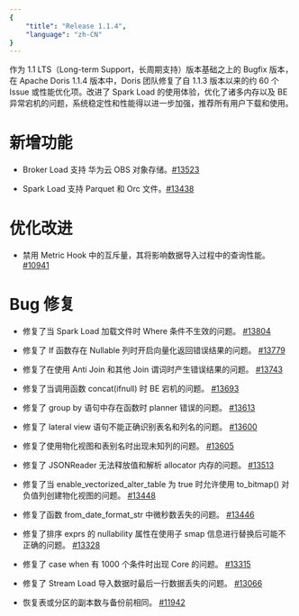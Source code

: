 ```yaml
---
{
    "title": "Release 1.1.4",
    "language": "zh-CN"
}
---
```


作为 1.1 LTS（Long-term Support，长周期支持）版本基础之上的 Bugfix 版本，在 Apache Doris 1.1.4 版本中，Doris 团队修复了自 1.1.3 版本以来的约 60 个 Issue 或性能优化项。改进了 Spark Load 的使用体验，优化了诸多内存以及 BE 异常宕机的问题，系统稳定性和性能得以进一步加强，推荐所有用户下载和使用。

# 新增功能

- Broker Load 支持 华为云 OBS 对象存储。[#13523](https://github.com/apache/doris/pull/13523)

- Spark Load 支持 Parquet 和 Orc 文件。[#13438](https://github.com/apache/doris/pull/13438)


# 优化改进

- 禁用 Metric Hook 中的互斥量，其将影响数据导入过程中的查询性能。 [#10941](https://github.com/apache/doris/pull/10941)


# Bug 修复

- 修复了当 Spark Load 加载文件时 Where 条件不生效的问题。 [#13804](https://github.com/apache/doris/pull/13804)

- 修复了 If 函数存在 Nullable 列时开启向量化返回错误结果的问题。 [#13779](https://github.com/apache/doris/pull/13779)

- 修复了在使用 Anti Join 和其他 Join 谓词时产生错误结果的问题。 [#13743](https://github.com/apache/doris/pull/13743)

- 修复了当调用函数 concat(ifnull) 时 BE 宕机的问题。 [#13693](https://github.com/apache/doris/pull/13693)

- 修复了 group by 语句中存在函数时 planner 错误的问题。 [#13613](https://github.com/apache/doris/pull/13613)

- 修复了 lateral view 语句不能正确识别表名和列名的问题。 [#13600](https://github.com/apache/doris/pull/13600)

- 修复了使用物化视图和表别名时出现未知列的问题。 [#13605](https://github.com/apache/doris/pull/13605)

- 修复了 JSONReader 无法释放值和解析 allocator 内存的问题。 [#13513](https://github.com/apache/doris/pull/13513)

- 修复了当 enable_vectorized_alter_table 为 true 时允许使用 to_bitmap() 对负值列创建物化视图的问题。 [#13448](https://github.com/apache/doris/pull/13448)

- 修复了函数 from_date_format_str 中微秒数丢失的问题。 [#13446](https://github.com/apache/doris/pull/13446)

- 修复了排序 exprs 的 nullability 属性在使用子 smap 信息进行替换后可能不正确的问题。 [#13328](https://github.com/apache/doris/pull/13328)

- 修复了 case when 有 1000 个条件时出现 Core 的问题。 [#13315](https://github.com/apache/doris/pull/13315)

- 修复了 Stream Load 导入数据时最后一行数据丢失的问题。 [#13066](https://github.com/apache/doris/pull/13066)

- 恢复表或分区的副本数与备份前相同。 [#11942](https://github.com/apache/doris/pull/11942)
